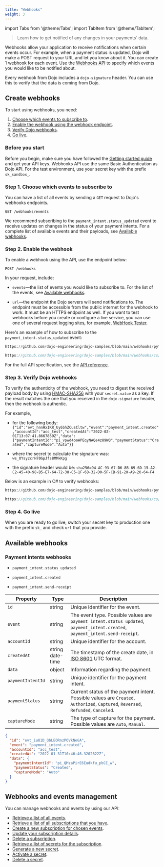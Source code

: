 ```yaml
---
title: "Webhooks"
weight: 3
---
```


import Tabs from '@theme/Tabs';
import TabItem from '@theme/TabItem';

>Learn how to get notified of any changes in your payments' data.

Webhooks allow your application to receive notifications when certain events occur. For example, when a payment status is updated, Dojo will make a POST request to your URL and let you know about it. You can create 1 webhook for each event. Use the [Webhooks API](/api#tag/Webhooks) to specify which events you would like to be notified about.

Every webhook from Dojo includes a `dojo-signature` header. You can use this to verify that the data is coming from Dojo.

## Create webhooks

To start using webhooks, you need:

1. [Choose which events to subscribe to](#step-1-choose-which-events-to-subscribe-to).
2. [Enable the webhook using the webhook endpoint](#step-2-enable-the-webhook).
3. [Verify Dojo webhooks](#step-3-verify-dojo-webhooks).
4. [Go live](#step-4-go-live).

### Before you start

Before you begin, make sure you have followed the [Getting started guide](../getting-started.md) and get your API keys. Webhooks API use the same Basic Authentication as Dojo API.
For the test environment, use your secret key with the prefix `sk_sandbox_`.

### Step 1. Choose which events to subscribe to

You can have a list of all events by sending a `GET` request to Dojo's webhooks endpoints.

```GET /webhooks/events```

We recommend subscribing to the `payment_intent.status_updated` event to receive updates on changes in the status of your payment intents. For a complete list of available events and their payloads, see [Available webhooks](#available-webhooks).

### Step 2. Enable the webhook

To enable a webhook using the API, use the endpoint below:

``` POST /webhooks ```

In your request, include:

* `events`—the list of events you would like to subscribe to. For the list of the events, see [Available webhooks](#available-webhooks).

* `url`—the endpoint the Dojo servers will send notifications to. The endpoint must be accessible from the public internet for the webhook to work. It must be an HTTPS endpoint as well. If you want to test webhooks before you create or configure a live service, you can use one of several request logging sites, for example, [WebHook Tester](https://webhook.site/).

Here's an example of how to subscribe to the `payment_intent.status_updated` event:

<Tabs groupId="codeGroup">
  <TabItem value="python" label="Python">

```py reference
https://github.com/dojo-engineering/dojo-samples/blob/main/webhooks/python/enable-webhooks.py
```

  </TabItem>
  <TabItem value="C#" label="C#">

```csharp reference
https://github.com/dojo-engineering/dojo-samples/blob/main/webhooks/cs/enable-webhooks.cs
```

  </TabItem>
</Tabs>

For the full API specification, see the [API reference](/api/#tag/Webhooks).

### Step 3. Verify Dojo webhooks

To verify the authenticity of the webhook, you need to digest the received payload body by using [HMAC-SHA256](https://en.wikipedia.org/wiki/HMAC) with your `secret.value` as a key. If the result matches the one that you received in the `dojo-signature` header, then the webhook is authentic.

For example,

* for the following body: `{"id":"evt_hnnHxIKR_Uy6bhZCusCltw","event":"payment_intent.created","accountId":"acc_test","createdAt":"2022-02-01T13:07:41.8667859Z","data":{"paymentIntentId":"pi_vpwd4ooAPEqyNAQe4z89WQ","paymentStatus":"Created","captureMode":"Auto"}}`

* where the secret to calculate the signature was: `ws_OYsyzcrH70GpJfs8MMkKpg`

* the signature header would be: `sha256=94-AC-93-67-D6-8B-69-6D-15-A2-C2-45-40-98-B5-E7-64-72-38-C5-1F-6D-32-D0-5F-CB-91-20-A9-20-64-F4`

Below is an example in C# to verify webhooks:

<Tabs groupId="codeGroup">
  <TabItem value="python" label="Python">

```py reference
https://github.com/dojo-engineering/dojo-samples/blob/main/webhooks/python/verify-webhooks.py
```

  </TabItem>
  <TabItem value="C#" label="C#">

```csharp reference
https://github.com/dojo-engineering/dojo-samples/blob/main/webhooks/cs/verify-webhooks.cs
```

  </TabItem>
</Tabs>

### Step 4. Go live

When you are ready to go live, switch your secret key to production one with the prefix `sk_` and check `url` that you provide.

## Available webhooks

### Payment intents webhooks

* `payment_intent.status_updated`

* `payment_intent.created`

* `payment_intent.send-receipt`

| Property | Type |Description |
|-----|-----|-----|
|`id` |string|Unique identifier for the event.|
|`event` |string|The event type. Possible values are `payment_intent.status_updated`, `payment_intent.created`, `payment_intent.send-receipt`.|
|`accountId` |string|Unique identifier for the account. |
|`createdAt` |string date-time|The timestamp of the create date, in [ISO 8601](https://en.wikipedia.org/wiki/ISO_8601) UTC format.|
|`data` |object|Information regarding the payment.|
|`paymentIntentId` |string|Unique identifier for the payment intent.|
|`paymentStatus` |string|Current status of the payment intent. Possible values are `Created`, `Authorized`, `Captured`, `Reversed`, `Refunded`, `Canceled`.|
|`captureMode` |string|The type of capture for the payment. Possible values are `Auto`, `Manual`.|

```json
{
  "id": "evt_iu81D_QbLEORnzPOVkNeGA",
  "event": "payment_intent.created",
  "accountId": "acc_test",
  "createdAt": "2022-01-31T10:46:46.3202622Z",
  "data": {
    "paymentIntentId": "pi_QMzaPirE6Eudkfu_pbCE_w",
    "paymentStatus": "Created",
    "captureMode": "Auto"
  }
}
```

## Webhooks and events management

You can manage webhooks and events by using our API:

* [Retrieve a list of all events](/api#operation/Webhooks_GetAllWebhooks).
* [Retrieve a list of all subscriptions that you have](/api#operation/Webhooks_GetAlSubscriptions).
* [Create a new subscription for chosen events](/api#operation/Webhooks_Subscribe).
* [Update your subscription details](/api#operation/Webhooks_SubscribeUpdate).
* [Delete a subscription](/api#operation/Webhooks_DeleteSubscriptions).
* [Retrieve a list of secrets for the subscription](/api#operation/Webhooks_GetSecrets).
* [Generate a new secret](/api#operation/Webhooks_GenerateSecret).
* [Activate a secret](/api#operation/Webhooks_ActivateSecret).
* [Delete a secret](/api#operation/Webhooks_DeleteSecret).
